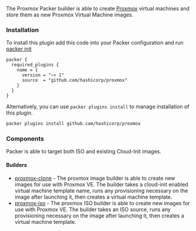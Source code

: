 The Proxmox Packer builder is able to create [Proxmox](https://www.proxmox.com/en/proxmox-ve) virtual machines and store them as new Proxmox Virtual Machine images.

### Installation

To install this plugin add this code into your Packer configuration and run [packer init](/packer/docs/commands/init)

```hcl
packer {
  required_plugins {
    name = {
      version = "~> 1"
      source  = "github.com/hashicorp/proxmox"
    }
  }
}
```
Alternatively, you can use `packer plugins install` to manage installation of this plugin.

```sh
packer plugins install github.com/hashicorp/proxmox
```

### Components

Packer is able to target both ISO and existing Cloud-Init images.

#### Builders

- [proxmox-clone](/packer/integrations/hashicorp/proxmox/latest/components/builder/clone) - The proxmox image
  builder is able to create new images for use with Proxmox VE. The builder takes a cloud-init enabled virtual machine
  template name, runs any provisioning necessary on the image after
  launching it, then creates a virtual machine template.
- [proxmox-iso](/packer/integrations/hashicorp/proxmox/latest/components/builder/iso) - The proxmox ISO
  builder is able to create new images for use with Proxmox VE. The builder
  takes an ISO source, runs any provisioning necessary on the image after
  launching it, then creates a virtual machine template.

